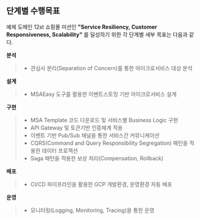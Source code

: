 ## 단계별 수행목표

예제 도메인 12st 쇼핑몰 미션인 **"Service Resiliency, Customer Responsiveness, Scalability"** 를 달성하기 위한 각 단계별 세부 목표는 다음과 같다. 

**분석**
>- 관심사 분리(Separation of Concern)를 통한 마이크로서비스 대상 분석

**설계**
>- MSAEasy 도구를 활용한 이벤트스토밍 기반 마이크로서비스 설계

**구현**
>- MSA Template 코드 다운로드 및 서비스별 Business Logic 구현
>- API Gateway 및 토큰기반 인증체계 적용
>- 이벤트 기반 Pub/Sub 채널을 통한 서비스간 커뮤니케이션
>- CQRS(Command and Query Responsibility Segregation) 패턴을 적용한 데이터 프로젝션
>- Saga 패턴을 적용한 보상 처리(Compensation, Rollback)

**배포**
>- CI/CD 파이프라인을 활용한 GCP 개발환경, 운영환경 자동 배포 

**운영**
>- 모니터링(Logging, Monitoring, Tracing)을 통한 운영 

